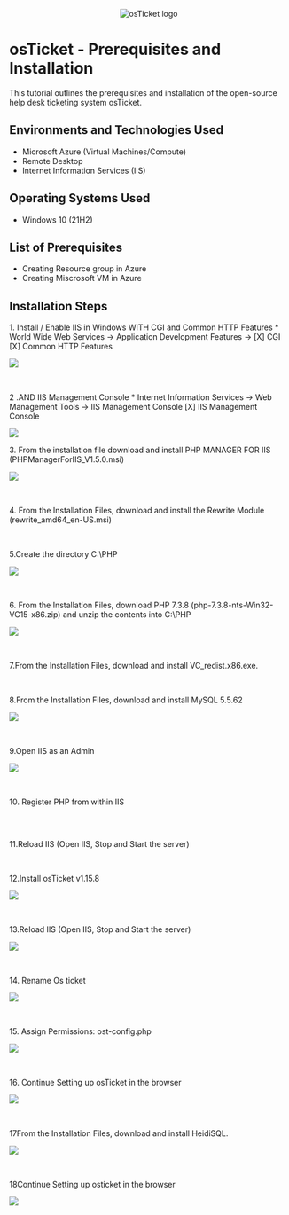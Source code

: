<p align="center">
<img src="https://i.imgur.com/Clzj7Xs.png" alt="osTicket logo"/>
</p>

<h1>osTicket - Prerequisites and Installation</h1>
This tutorial outlines the prerequisites and installation of the open-source help desk ticketing system osTicket.<br />




<h2>Environments and Technologies Used</h2>

- Microsoft Azure (Virtual Machines/Compute)
- Remote Desktop
- Internet Information Services (IIS)

<h2>Operating Systems Used </h2>

- Windows 10</b> (21H2)

<h2>List of Prerequisites</h2>

- Creating Resource group in Azure
- Creating Miscrosoft VM in Azure

<h2>Installation Steps</h2>

<p> 1. Install / Enable IIS in Windows WITH
CGI and Common HTTP Features
* World Wide Web Services -> Application Development Features ->
[X] CGI
[X] Common HTTP Features
<p/>
<p>
<img src="https://github.com/vasiliykop/osticket-prereqs/assets/170582503/00c3c82d-65ef-4413-b6ff-11031188c8a2"/>
</p>

<br/>

<p>
  2 .AND IIS Management Console
* Internet Information Services -> Web Management Tools -> IIS Management Console
	[X] IIS Management Console
</p>

<p>
  <img src="https://github.com/vasiliykop/osticket-prereqs/assets/170582503/064298d0-04d6-45fc-a72e-94a39e7e5b92"

</p>

<br/>

<p>
  3. From the installation file download and install  PHP MANAGER FOR IIS (PHPManagerForIIS_V1.5.0.msi)
</p>
<p>
  <img src="https://github.com/vasiliykop/osticket-prereqs/assets/170582503/4ba62350-611c-4862-970d-400cb23d828b
">
</p>

<br/>
<p>
  4. From the Installation Files, download and install the Rewrite Module (rewrite_amd64_en-US.msi)

</p>
<br>

<p>  5.Create the directory C:\PHP
<p/>
<p>
  <img src="https://github.com/vasiliykop/osticket-prereqs/assets/170582503/25c9d93b-90fc-49db-bf13-dafcbe9f24d3">
</p>
<br/>

<p>
   6. From the Installation Files, download PHP 7.3.8 (php-7.3.8-nts-Win32-VC15-x86.zip) and unzip the contents into C:\PHP
</p>
<p>
  <img src="https://github.com/vasiliykop/osticket-prereqs/assets/170582503/db2a0c34-c73b-490c-ac1d-e6b69f936cc4">
</p>
<br/>

<p>
  7.From the Installation Files, download and install VC_redist.x86.exe.

</p>
<br/>
<p>
  8.From the Installation Files, download and install MySQL 5.5.62 

<p/>  
<p>
  <img src="https://github.com/vasiliykop/osticket-prereqs/assets/170582503/8d5080e8-4ac4-43d2-8040-3529f555fb02">
</p>
<br/>

<p>
  9.Open IIS as an Admin

</p>
<p>
  <img src="https://github.com/vasiliykop/osticket-prereqs/assets/170582503/c1528b2c-020a-43a7-8f48-3dd4ad46989a">
</p>
<br/>

<p>
  10.  Register PHP from within IIS
</p>
<p>
  <img scr="https://github.com/vasiliykop/osticket-prereqs/assets/170582503/ead28012-65ac-46a8-9c3d-68ef59c755fd">
</p>
<br/>

<p>
  11.Reload IIS (Open IIS, Stop and Start the server)
</p>
<br/>
<p>
  12.Install osTicket v1.15.8
</p>
<p>
  <img src="https://github.com/vasiliykop/osticket-prereqs/assets/170582503/9b54407a-f3bb-49e6-b63d-565b7ba43c99">
</p>
<br/>

<p>
  13.Reload IIS (Open IIS, Stop and Start the server)
</p>
<p>
  <img src="https://github.com/vasiliykop/osticket-prereqs/assets/170582503/17e4f8a3-014e-4624-ac7c-8886cdb314a6">
</p>
<br/>

<p>
14. Rename Os ticket

</p>
<p>
  <img src="https://github.com/vasiliykop/osticket-prereqs/assets/170582503/dc857764-151a-46ad-ae73-ca15bf9b7cd9">
</p>
<br/>

<p>
  15. Assign Permissions: ost-config.php
</p>
<p>
  <img src="https://github.com/vasiliykop/osticket-prereqs/assets/170582503/c7cd2f2b-ae37-4a00-a44c-a96086200bce">
</p>
<br/>

<p>16. Continue Setting up osTicket in the browser
</p>
<p>
  <img src="(https://github.com/vasiliykop/osticket-prereqs/assets/170582503/3bee662e-57fa-4ce1-8d1b-334c814c2637">
</p>
<br/>
<p>
  17From the Installation Files, download and install HeidiSQL.

</p>
<p>
  <img src="https://github.com/vasiliykop/osticket-prereqs/assets/170582503/cde1f47f-56fc-4d16-98c7-8796e853f22f">
</p>
<br/>
<p>
  18Continue Setting up osticket in the browser
</p>
<p>
  <img src="https://github.com/vasiliykop/osticket-prereqs/assets/170582503/06dd5aac-dcd1-4d5c-8c3e-13d04fb6b1b3">
</p>
